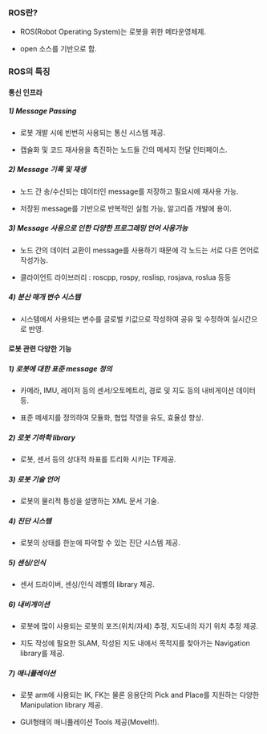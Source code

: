 ### ROS란?
* ROS(Robot Operating System)는 로봇을 위한 메타운영체제.

* open 소스를 기반으로 함.

### ROS의 특징
#### 통신 인프라
##### 1) Message Passing
  * 로봇 개발 시에 빈번히 사용되는 통신 시스템 제공.
   
  * 캡슐화 및 코드 재사용을 촉진하는 노드들 간의 메세지 전달 인터페이스.
##### 2) Message 기록 및 재생
  * 노드 간 송/수신되는 데이터인 message를 저장하고 필요시에 재사용 가능.
  
  * 저장된 message를 기반으로 반복적인 실험 가능, 알고리즘 개발에 용이.
##### 3) Message 사용으로 인한 다양한 프로그래밍 언어 사용가능
  * 노드 간의 데이터 교환이 message를 사용하기 때문에 각 노드는 서로 다른 언어로 작성가능.
  
  * 클라이언트 라이브러리 : roscpp, rospy, roslisp, rosjava, roslua 등등
##### 4) 분산 매개 변수 시스템
  * 시스템에서 사용되는 변수를 글로벌 키값으로 작성하여 공유 및 수정하여 실시간으로 반영.

#### 로봇 관련 다양한 기능
##### 1) 로봇에 대한 표준 message 정의
  * 카메라, IMU, 레이저 등의 센서/오토메트리, 경로 및 지도 등의 내비게이션 데이터 등.
   
  * 표준 메세지를 정의하여 모듈화, 협업 작영을 유도, 효율성 향상.
##### 2) 로봇 기하학 library
  * 로봇, 센서 등의 상대적 좌표를 트리화 시키는 TF제공.
##### 3) 로봇 기술 언어
  * 로봇의 물리적 틍성을 설명하는 XML 문서 기술.
##### 4) 진단 시스템
  * 로봇의 상태를 한눈에 파악할 수 있는 진단 시스템 제공.
##### 5) 센싱/인식
  * 센서 드라이버, 센싱/인식 레벨의 library 제공.
##### 6) 내비게이션
  * 로봇에 많이 사용되는 로봇의 포즈(위치/자세) 추정, 지도내의 자기 위치 추정 제공.
  
  * 지도 작성에 필요한 SLAM, 작성된 지도 내에서 목적지를 찾아가는 Navigation library를 제공.
##### 7) 매니퓰레이션
  * 로봇 arm에 사용되는 IK, FK는 물론 응용단의 Pick and Place를 지원하는 다양한 Manipulation library 제공.
  
  * GUI형태의 매니퓰레이션 Tools 제공(MoveIt!).
